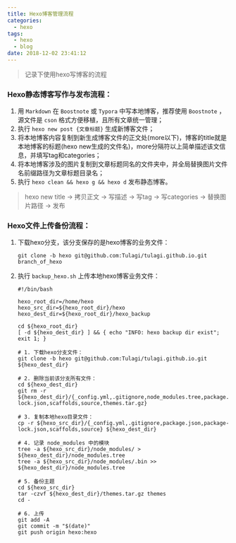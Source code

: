 ```yaml
---
title: Hexo博客管理流程
categories:
  - hexo
tags:
  - hexo
  - blog
date: 2018-12-02 23:41:12
---
```


> 记录下使用hexo写博客的流程

<!-- more -->

### Hexo静态博客写作与发布流程：

1. 用 `Markdown` 在 `Boostnote` 或 `Typora` 中写本地博客，推荐使用 `Boostnote` ，源文件是 `cson` 格式方便移植，且所有文章统一管理；
2. 执行 `hexo new post {文章标题}` 生成新博客文件；
3. 将本地博客内容复制到新生成博客文件的正文处(more以下)，博客的title就是本地博客的标题(hexo new生成的文件名)，more分隔符以上简单描述该文信息，并填写tag和categories；
4. 将本地博客涉及的图片复制到文章标题同名的文件夹中，并全局替换图片文件名前缀路径为文章标题目录名；
5. 执行 `hexo clean && hexo g && hexo d` 发布静态博客。
> hexo new title -> 拷贝正文 -> 写描述 -> 写tag -> 写categories -> 替换图片路径 -> 发布

### Hexo文件上传备份流程：

1. 下载hexo分支，该分支保存的是hexo博客的业务文件：

    ```
    git clone -b hexo git@github.com:Tulagi/tulagi.github.io.git branch_of_hexo
    ```

2. 执行 `backup_hexo.sh` 上传本地hexo博客业务文件：

    ```
    #!/bin/bash

    hexo_root_dir=/home/hexo
    hexo_src_dir=${hexo_root_dir}/hexo
    hexo_dest_dir=${hexo_root_dir}/hexo_backup

    cd ${hexo_root_dir}
    [ -d ${hexo_dest_dir} ] && { echo "INFO: hexo backup dir exist"; exit 1; }

    # 1. 下载hexo分支文件：
    git clone -b hexo git@github.com:Tulagi/tulagi.github.io.git ${hexo_dest_dir}

    # 2. 删除当前该分支所有文件：
    cd ${hexo_dest_dir}
    git rm -r ${hexo_dest_dir}/{_config.yml,.gitignore,node_modules.tree,package.json,package-lock.json,scaffolds,source,themes.tar.gz}

    # 3. 复制本地hexo目录文件：
    cp -r ${hexo_src_dir}/{_config.yml,.gitignore,package.json,package-lock.json,scaffolds,source} ${hexo_dest_dir}

    # 4. 记录 node_modules 中的模块
    tree -a ${hexo_src_dir}/node_modules/ > ${hexo_dest_dir}/node_modules.tree
    tree -a ${hexo_src_dir}/node_modules/.bin >> ${hexo_dest_dir}/node_modules.tree

    # 5. 备份主题
    cd ${hexo_src_dir}
    tar -czvf ${hexo_dest_dir}/themes.tar.gz themes
    cd -

    # 6. 上传
    git add -A
    git commit -m "$(date)"
    git push origin hexo:hexo
    ```

